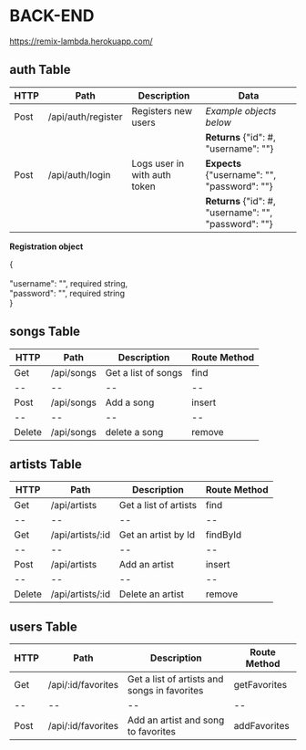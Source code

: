 # BACK-END

https://remix-lambda.herokuapp.com/


## auth Table

| HTTP | Path | Description | Data 
| -- | -- | -- | -- |
| Post | /api/auth/register | Registers new users | *Example objects below* |
| |  |  | **Returns** {"id": #, "username": ""} |
| Post | /api/auth/login | 	Logs user in with auth token | **Expects** {"username": "", "password": ""}
| |  |  | **Returns** {"id": #, "username": "", "password": ""} |
**Registration object**

{   
    <br />
    "username": "", required string,
    <br />
    "password": "", required string
    <br />
}

## songs Table

| HTTP | Path | Description | Route Method |  
| -- | -- | -- | -- | 
| Get | /api/songs | Get a list of songs | find  
| -- | -- | -- | -- | 
| Post | /api/songs | Add a song | insert 
| -- | -- | -- | -- | 
| Delete | /api/songs | delete a song | remove 

## artists Table

| HTTP | Path | Description | Route Method |  
| -- | -- | -- | -- | 
| Get | /api/artists | Get a list of artists | find  
| -- | -- | -- | -- | 
| Get | /api/artists/:id | Get an artist by Id | findById 
| -- | -- | -- | -- | 
| Post | /api/artists | Add an artist | insert 
| -- | -- | -- | -- | 
| Delete | /api/artists/:id | Delete an artist | remove 


## users Table
| HTTP | Path | Description | Route Method | 
| -- | -- | -- | -- |
| Get | /api/:id/favorites | Get a list of artists and songs in favorites | getFavorites
-- | -- | -- | -- | 
| Post | /api/:id/favorites | Add an artist and song to favorites | addFavorites
